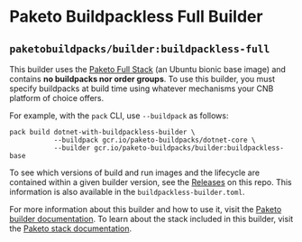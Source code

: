 # Paketo Buildpackless Full Builder

## `paketobuildpacks/builder:buildpackless-full`

This builder uses the [Paketo Full Stack](https://github.com/paketo-buildpacks/full-stack-release) (an Ubuntu bionic base image)
and contains **no buildpacks nor order groups**. To use this builder, you must specify buildpacks
at build time using whatever mechanisms your CNB platform of choice offers.

For example, with the `pack` CLI, use `--buildpack` as follows:
```
pack build dotnet-with-buildpackless-builder \
           --buildpack gcr.io/paketo-buildpacks/dotnet-core \
           --builder gcr.io/paketo-buildpacks/builder:buildpackless-base

```

To see which versions of build and run images and the lifecycle
are contained within a given builder version, see the
[Releases](https://github.com/paketo-buildpacks/full-builder/releases) on this
repo. This information is also available in the `buildpackless-builder.toml`.

For more information about this builder and how to use it, visit the [Paketo
builder documentation](https://paketo.io/docs/builders/).  To learn about the
stack included in this builder, visit the [Paketo stack
documentation](https://paketo.io/docs/stacks/).

